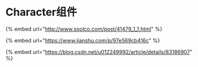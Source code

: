 # Character组件

{% embed url="http://www.soolco.com/post/41479_1_1.html" %}

{% embed url="https://www.jianshu.com/p/97e569cb416c" %}

{% embed url="https://blog.csdn.net/u012249992/article/details/83186907" %}
